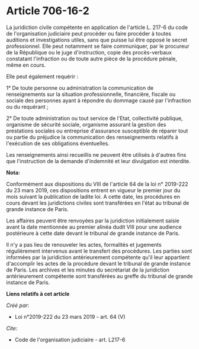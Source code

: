 # Article 706-16-2

La juridiction civile compétente en application de l'article L. 217-6 du code de l'organisation judiciaire peut procéder ou
faire procéder à toutes auditions et investigations utiles, sans que puisse lui être opposé le secret professionnel. Elle
peut notamment se faire communiquer, par le procureur de la République ou le juge d'instruction, copie des procès-verbaux
constatant l'infraction ou de toute autre pièce de la procédure pénale, même en cours.

Elle peut également requérir :

1° De toute personne ou administration la communication de renseignements sur la situation professionnelle, financière,
fiscale ou sociale des personnes ayant à répondre du dommage causé par l'infraction ou du requérant ;

2° De toute administration ou tout service de l'Etat, collectivité publique, organisme de sécurité sociale, organisme
assurant la gestion des prestations sociales ou entreprise d'assurance susceptible de réparer tout ou partie du préjudice la
communication des renseignements relatifs à l'exécution de ses obligations éventuelles.

Les renseignements ainsi recueillis ne peuvent être utilisés à d'autres fins que l'instruction de la demande d'indemnité et
leur divulgation est interdite.

**Nota:**

Conformément aux dispositions du VIII de l'article 64 de la loi n° 2019-222 du 23 mars 2019, ces dispositions entrent en
vigueur le premier jour du mois suivant la publication de ladite loi. A cette date, les procédures en cours devant les
juridictions civiles sont transférées en l'état au tribunal de grande instance de Paris.

Les affaires peuvent être renvoyées par la juridiction initialement saisie avant la date mentionnée au premier alinéa dudit
VIII pour une audience postérieure à cette date devant le tribunal de grande instance de Paris.

Il n'y a pas lieu de renouveler les actes, formalités et jugements régulièrement intervenus avant le transfert des
procédures. Les parties sont informées par la juridiction antérieurement compétente qu'il leur appartient d'accomplir les
actes de la procédure devant le tribunal de grande instance de Paris. Les archives et les minutes du secrétariat de la
juridiction antérieurement compétente sont transférées au greffe du tribunal de grande instance de Paris.

**Liens relatifs à cet article**

_Créé par_:

  - Loi n°2019-222 du 23 mars 2019 - art. 64 (V)

_Cite_:

  - Code de l'organisation judiciaire - art. L217-6
